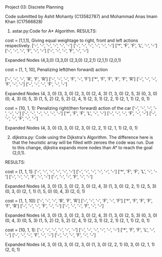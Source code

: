 Project 03: Discrete Planning

Code submitted by Ashit Mohanty (C13582787) and Mohammad Anas Imam Khan (C17566828)

1. astar.py:Code for A* Algorithm. 
RESULTS:

cost = [1,1,1], Giving equal weightage to right, front and left actions respectively.
['-', '-', '-', '-', '-', '-']
['-', '-', '-', '-', '-', '-']
['*', 'F', 'F', 'L', '-', '-']
['-', '-', '-', 'F', '-', '-']
['-', '-', '-', 'F', '-', '-']

Expanded Nodes
(4,3,0)
(3,3,0)
(2,3,0)
(2,2,1)
(2,1,1)
(2,0,1)

cost = [1, 1, 10], Penalizing left(then forward) action

['-', '-', '-', 'R', 'F', 'R']
['-', '-', '-', 'F', '-', 'F']
['*', 'F', 'F', 'F', 'F', 'R']
['-', '-', '-', 'F', '-', '-']
['-', '-', '-', 'F', '-', '-']

Expanded Nodes
(4, 3, 0)
(3, 3, 0)
(2, 3, 0)
(2, 4, 3)
(1, 3, 0)
(2, 5, 3)
(0, 3, 0)
(0, 4, 3)
(0, 5, 3)
(1, 5, 2)
(2, 5, 2)
(2, 4, 1)
(2, 3, 1)
(2, 2, 1)
(2, 1, 1)
(2, 0, 1)

cost = [10, 1, 1]: Penalizing right(then forward) action of the car
['-', '-', '-', '-', '-', '-']
['-', '-', '-', '-', '-', '-']
['*', 'F', 'F', 'L', '-', '-']
['-', '-', '-', 'F', '-', '-']
['-', '-', '-', 'F', '-', '-']

Expanded Nodes
(4, 3, 0)
(3, 3, 0)
(2, 3, 0)
(2, 2, 1)
(2, 1, 1)
(2, 0, 1)


2. dijkstra.py: Code using the Dijkstra's Algorithm. The difference here is that the heuristic array will be filled with zeroes the code was run. Due to this change, dijkstra expands more nodes than A* to reach the goal (2,0,1).
 
RESULTS:

cost = [1, 1, 1]:
['-', '-', '-', '-', '-', '-']
['-', '-', '-', '-', '-', '-']
['*', 'F', 'F', 'L', '-', '-']
['-', '-', '-', 'F', '-', '-']
['-', '-', '-', 'F', '-', '-']

Expanded Nodes
(4, 3, 0)
(3, 3, 0)
(2, 3, 0)
(2, 4, 3)
(1, 3, 0)
(2, 2, 1)
(2, 5, 3)
(0, 3, 0)
(2, 1, 1)
(1, 5, 0)
(0, 4, 3)
(2, 0, 1)

cost = [1, 1, 10]:
['-', '-', '-', 'R', 'F', 'R']
['-', '-', '-', 'F', '-', 'F']
['*', 'F', 'F', 'F', 'F', 'R']
['-', '-', '-', 'F', '-', '-']
['-', '-', '-', 'F', '-', '-']

Expanded Nodes
(4, 3, 0)
(3, 3, 0)
(2, 3, 0)
(2, 4, 3)
(1, 3, 0)
(2, 5, 3)
(0, 3, 0)
(0, 4, 3)
(0, 5, 3)
(1, 5, 2)
(2, 5, 2)
(2, 4, 1)
(2, 3, 1)
(2, 2, 1)
(2, 1, 1)
(2, 0, 1)

cost = [10, 1, 1]:
['-', '-', '-', '-', '-', '-']
['-', '-', '-', '-', '-', '-']
['*', 'F', 'F', 'L', '-', '-']
['-', '-', '-', 'F', '-', '-']
['-', '-', '-', 'F', '-', '-']

Expanded Nodes
(4, 3, 0)
(3, 3, 0)
(2, 3, 0)
(1, 3, 0)
(2, 2, 1)
(0, 3, 0)
(2, 1, 1)
(2, 0, 1)